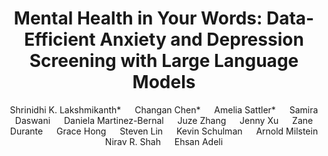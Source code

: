 <div align="center">

<h1>Mental Health in Your Words: Data-Efficient Anxiety and Depression Screening with Large Language Models</h1>

<div>
    Shrinidhi K. Lakshmikanth* &emsp;
    Changan Chen* &emsp;
    Amelia Sattler* &emsp;
    Samira Daswani &emsp;
    Daniela Martinez-Bernal &emsp;
    Juze Zhang &emsp;
    Jenny Xu &emsp;
    Zane Durante &emsp;
    Grace Hong &emsp;
    Steven Lin &emsp;
    Kevin Schulman &emsp;
    Arnold Milstein &emsp;
    Nirav R. Shah &emsp;
    Ehsan Adeli &emsp;
</div>

</div>

</br></br>

